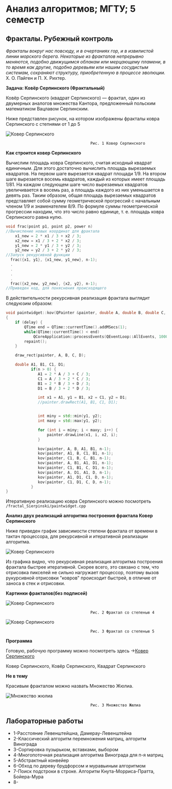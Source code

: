 # Анализ алгоритмов; МГТУ; 5 семестр

## Фракталы. Рубежный контроль


*Фракталы вокруг нас повсюду, и в очертаниях гор, и в извилистой линии морского берега. Некоторые из фракталов непрерывно меняются, подобно движущимся облакам или мерцающему пламени, в то время как другие, подобно деревьям или нашим сосудистым системам, сохраняют структуру, приобретенную в процессе эволюции.*
Х. О. Пайген и П. Х. Рихтер.

**Задача: Ковёр Серпинского (Фрактальный)**

Ковёр Серпинского (квадрат Серпинского) — фрактал, один из двумерных аналогов множества Кантора, предложенный польским математиком Вацлавом Серпинским.

Ниже представлен рисунок, на котором изображены фракталы ковра Серпинского с степнями от 1 до 5

![Ковер Серпинского](fractal_Sierpinski/pictures/table_fract_powers.jpg)

                                         Рис. 1 Ковер Серпинского


**Как строится ковер Серпинского**

Вычислим площадь ковра Серпинского, считая исходный квадрат единичным. Для этого достаточно вычислить площадь вырезаемых квадратов. На первом шаге вырезается квадрат площади  1/9. На втором шаге вырезается восемь квадратов, каждый из которых имеет площадь  1/81.
На каждом следующем шаге число вырезаемых квадратов увеличивается в восемь раз, а площадь каждого из них уменьшается в девять раз. Таким образом, общая площадь вырезаемых квадратов представляет собой сумму геометрической прогрессий с начальным членом  1/9 и знаменателем  8/9. По формуле суммы геометрической прогрессии находим, что это число равно единице, т. е. площадь ковра Серпинского равна нулю.


```C++
void frac(point p1, point p2, power n)
//Вычисление новых координат для фрактала
    x1_new = 2 * x1 / 3 + x2 / 3;
    x2_new = x1 / 3 + 2 * x2 / 3;
    y1_new = 2 * y1 / 3 + y2 / 3;
    y2_new = y2 / 3 + 2 * y2 / 3;
//Запуск рекурсивной функции
  frac({x1, y1}, {x1_new, y1_new}, n-1);
  .
  .
  .
  .
  frac({x2_new, y2_new}, {x2, y2}, n-1);
//Приведен код, для поняснения происходящего
```

В действительности рекурсивная реализация фрактала выглядит следуюзим образом:
```C++
void paintwidget::kov(QPainter &painter, double A, double B, double C, double D, int n)
{
    if (delay) {
        QTime end = QTime::currentTime().addMSecs(1);
        while(QTime::currentTime() < end)
            QCoreApplication::processEvents(QEventLoop::AllEvents, 1000);
        repaint();
    }

    draw_rect(painter, A, B, C, D);

    double A1, B1, C1, D1;
           if(n > 0) {
              A1 = 2 * A / 3 + C / 3;
              C1 = A / 3 + 2 * C / 3;
              B1 = 2 * B / 3 + D / 3;
              D1 = B / 3 + 2 * D / 3;

              int x1 = A1, y1 = B1, x2 = C1, y2 = D1;
              //painter.drawRect(A1, B1, C1, D1);


              int miny = std::min(y1, y2);
              int maxy = std::max(y1, y2);

              for (int i = miny; i < maxy; i++) {
                  painter.drawLine(x1, i, x2, i);
              }

              kov(painter, A, B, A1, B1, n-1);
              kov(painter, A1, B, C1, B1, n-1);
              kov(painter, C1, B, C, B1, n-1);
              kov(painter, A, B1, A1, D1, n-1);
              kov(painter, C1, B1, C, D1, n-1);
              kov(painter, A, D1, A1, D, n-1);
              kov(painter, A1, D1, C1, D, n-1);
              kov(painter, C1, D1, C, D, n-1);
           }
}
```

Итеративную реализацию ковра Серпинского можно посмотреть ```/fractal_Sierpinski/paintwidget.cpp```

**Анализ двух реализаций алгоритма построения фрактала Ковер Серпинского**

Ниже приведен график зависимости степени фрактала от времени в тактач процессора, для рекурсивной и итеративной реализации алгоритма.

![Ковер Серпинского](fractal_Sierpinski/pictures/Serpinski.jpg)

Из графика видно, что рекурсивная реализация алгоритма построения фрактала быстрее итеративной. Скорее всего, это связано с тем, что отрисовка пикселей не сильно нагружает процессор, поэтому вызов рукурсивной отрисовки "ковров" происходит быстрей, в отличие от заноса в стек и отрисовки.

**Картинки фракталов(без подписей)**

![Ковер Серпинского](fractal_Sierpinski/pictures/fractal_p4.jpg)

                                         Рис. 2 Фрактал со степенью 4

![Ковер Серпинского](fractal_Sierpinski/pictures/fractal_p5.jpg)

                                         Рис. 3 Фрактал со степенью 5

**Программа**

Готовую, рабочую программу можно посмотреть здесь →[Ковер Серпинского](https://github.com/dotruger37/analysis_algorithms/tree/master/fractal_Sierpinski)

Ковер Серпинского, Ковёр Серпинского, Квадрат Серпинского

**Не в тему**

Красивым фракталом можно назвать Множество Жюлиа.

![Множество жюлиа](fractal_Sierpinski/pictures/juie.jpg)

                                         Рис. 3 Множество Жюлиа
                                         



## Лабораторные работы

- 1-Расстояние Левенштейшна, Дамерау-Левенштейна
- 2-Классический алгоритм перемножения матриц, алгоритм Винограда
- 3-Сортировка пузырьком, вставками, выбором
- 4-Многопоточная реализация алгоритма Винограда для п-я матриц
- 5-Абстрактный конвейер 
- 6-Обход по дереву брудфорсом и муравьиным алгоритмом
- 7-Поиск подстроки в строке. Алгоритм Кнута-Морриса-Пратта, Бойера-Мура
- 8-

